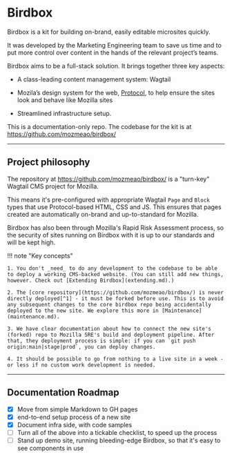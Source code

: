 # Birdbox

Birdbox is a kit for building on-brand, easily editable microsites quickly.

It was developed by the Marketing Engineering team to save us time and to put more control over content in the hands of the relevant project’s teams.

Birdbox aims to be a full-stack solution. It brings together three key aspects:

* A class-leading content management system: Wagtail

* Mozila’s design system for the web, [Protocol](https://protocol.mozilla.org), to help ensure the sites look and behave like Mozilla sites

* Streamlined infrastructure setup.

This is a documentation-only repo. The codebase for the kit is at <https://github.com/mozmeao/birdbox/>

----

## Project philosophy

The repository at <https://github.com/mozmeao/birdbox/> is a "turn-key" Wagtail CMS project for Mozilla.

This means it's pre-configured with appropriate Wagtail `Page` and `Block` types that use Protocol-based HTML, CSS and JS. This ensures that pages created are automatically on-brand and up-to-standard for Mozilla.

Birdbox has also been through Mozilla's Rapid Risk Assessment process, so the security of sites running on Birdbox with it is up to our standards and will be kept high.
<!-- To come: link to the HTTP Observatory score for a birdbox-on-birdbox demo site -->

!!! note "Key concepts"

    1. You don't _need_ to do any development to the codebase to be able to deploy a working CMS-backed website. (You can still add new things, however. Check out [Extending Birdbox](extending.md).)

    2. The [core repository](https://github.com/mozmeao/birdbox/) is never directly deployed[^1] - it must be forked before use. This is to avoid any subsequent changes to the core birdbox repo being accidentally deployed to the new site. We explore this more in [Maintenance](maintenance.md).

    3. We have clear documentation about how to connect the new site's (forked) repo to Mozilla SRE's build and deployment pipeline. After that, they deployment process is simple: if you can `git push origin:main|stage|prod`, you can deploy changes.

    4. It should be possible to go from nothing to a live site in a week - or less if no custom work development is needed.

----

## Documentation Roadmap

* [x] Move from simple Markdown to GH pages
* [x] end-to-end setup process of a new site
* [x] Document infra side, with code samples
* [ ] Turn all of the above into a tickable checklist, to speed up the process
* [ ] Stand up demo site, running bleeding-edge Birdbox, so that it's easy to see components in use

[^1]: The exception here is the (forthcoming) demo site about birdbox, which WILL run off the bleeding-edge core repo
